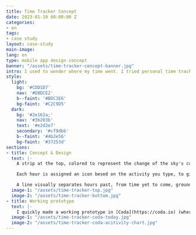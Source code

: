 ```yaml
---
title: Time Tracker Concept
date: 2023-01-10 00:00:00 Z
categories:
- en
tags:
- case study
layout: case-study
main-image: 
lang: en
type: mobile app design concept
banner: "/assets/time-tracker-concept-banner.jpg"
intro: I used to wonder where my time went. I tried personal time trackers, but they were and cumbersome. I liked the concept of an hourly tracker, and made my own.
style: 
  light: 
    bg: '#CDD1D7'
    nav: '#D8DCE2'
    b--faint: '#BDC3E6'
    bg-faint: '#C2C9D5'
  dark: 
    bg: '#2e162a;'
    nav: '#3b203b'
    text: '#e2d2e7'
    secondary: '#cf9dbb'
    b--faint: '#4b2e56'
    bg-faint: '#37253d'
sections:
- title: Concept & Design
  text: |-
    A strip at the top, colored to represent the change of the sky's color during course of a day, reminds you how long you have left until the day is over.

    Each hour is assigned an icon besed on the activity you type, to give you a quick overview of your day when you look back.

    A line visually separates hours past, from time yet to come, grounding you.
  image-1: "/assets/time-tracker-top.jpg"
  image-2: "/assets/time-tracker-bottom.jpg"
- title: Working prototype
  text: |-
    I quickly made a working prototype in [Coda](https://coda.io) (where I don't have much control over the design), which I’ve been using every day since. I find I'm more mindful about how I spend my time because I mentally check in with myself during the day, in order to log my time later.
  image-1: "/assets/time-tracker-coda-today.jpg"
  image-2: "/assets/time-tracker-coda-acitivity-chart.jpg"
---
```

